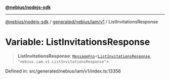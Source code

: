 [**@nebius/nodejs-sdk**](../../../../../README.md)

---

[@nebius/nodejs-sdk](../../../../../README.md) / [generated/nebius/iam/v1](../README.md) / ListInvitationsResponse

# Variable: ListInvitationsResponse

> **ListInvitationsResponse**: [`MessageFns`](../../../../../runtime/protos/core/interfaces/MessageFns.md)\<[`ListInvitationsResponse`](../interfaces/ListInvitationsResponse.md), `"nebius.iam.v1.ListInvitationsResponse"`\>

Defined in: src/generated/nebius/iam/v1/index.ts:13356
